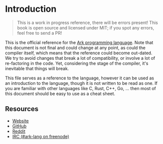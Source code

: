 # Introduction

> This is a work in progress reference, there will be errors present! This book
> is open source and licensed under MIT; if you spot any errors, feel free to 
> send a PR!

This is the official reference for the [Ark programming language](github.com/ark-lang/ark). Note that this
document is not final and could change at any point, as could the compiler
itself, which means that the reference could become out-dated. We try
to avoid changes that break a lot of compatibility, or involve a lot of
re-factoring in the code. Yet, considering the
stage of the compiler, it's inevitable that things will break.

This file serves as a reference to the language, however it can be used as
an introduction to the language, though it is not written to be read as one. If
you are familiar with other languages like C, Rust, C++, Go, ... then most of
this document should be easy to use as a cheat sheet.

## Resources
* [Website](https://ark-lang.org)
* [GitHub](https://github.com/ark-lang)
* [Reddit](http://reddit.com/r/ark_lang)
* [IRC (#ark-lang on freenode)](https://webchat.freenode.net/?channels=%23ark-lang)
